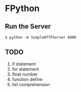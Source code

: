 # FPython

## Run the Server
```
$ python -m SimpleHTTPServer 8000
```

## TODO
1. if statement
2. for statement
3. float number
4. function define
5. list comprehension
